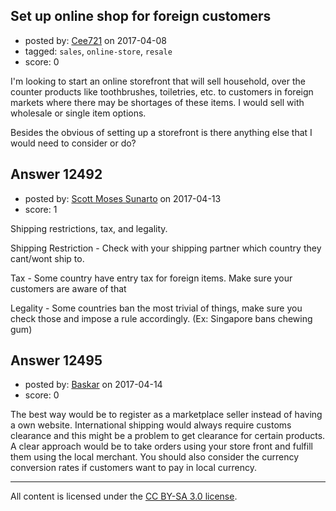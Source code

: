 ## Set up online shop for foreign customers

- posted by: [Cee721](https://stackexchange.com/users/10323388/cee721) on 2017-04-08
- tagged: `sales`, `online-store`, `resale`
- score: 0

I'm looking to start an online storefront that will sell household, over the counter products like toothbrushes, toiletries, etc. to customers in foreign markets where there may be shortages of these items.
I would sell with wholesale or single item options.

Besides the obvious of setting up a storefront is there anything else that I would need to consider or do?


## Answer 12492

- posted by: [Scott Moses Sunarto](https://stackexchange.com/users/5589688/scott-moses-sunarto) on 2017-04-13
- score: 1

Shipping restrictions, tax, and legality.

Shipping Restriction - Check with your shipping partner which country they cant/wont ship to.

Tax - Some country have entry tax for foreign items. Make sure your customers are aware of that

Legality - Some countries ban the most trivial of things, make sure you check those and impose a rule accordingly. (Ex: Singapore bans chewing gum)


## Answer 12495

- posted by: [Baskar](https://stackexchange.com/users/7251658/baskar) on 2017-04-14
- score: 0

The best way would be to register as a marketplace seller instead of having a own website. International shipping would always require customs clearance and this might be a problem to get clearance for certain products. 
A clear approach would be to take orders using your store front and fulfill them using the local merchant. 
You should also consider the currency conversion rates if customers want to pay in local currency.



---

All content is licensed under the [CC BY-SA 3.0 license](https://creativecommons.org/licenses/by-sa/3.0/).
